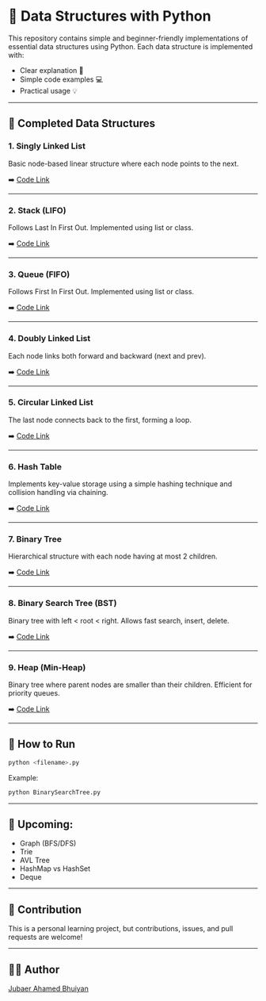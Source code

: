 # 🧠 Data Structures with Python

This repository contains simple and beginner-friendly implementations of essential data structures using Python. Each data structure is implemented with:
- Clear explanation 📝
- Simple code examples 💻
- Practical usage 💡

---

## 📁 Completed Data Structures

### 1. Singly Linked List
Basic node-based linear structure where each node points to the next.

➡️ [Code Link](./linkedList.py)

---

### 2. Stack (LIFO)
Follows Last In First Out. Implemented using list or class.

➡️ [Code Link](./stack.py)

---

### 3. Queue (FIFO)
Follows First In First Out. Implemented using list or class.

➡️ [Code Link](./queue.py)

---

### 4. Doubly Linked List
Each node links both forward and backward (next and prev).

➡️ [Code Link](./doublyLinkedList.py)

---

### 5. Circular Linked List
The last node connects back to the first, forming a loop.

➡️ [Code Link](./circularLinkedList.py)

---

### 6. Hash Table
Implements key-value storage using a simple hashing technique and collision handling via chaining.

➡️ [Code Link](./hashTable.py)

---

### 7. Binary Tree
Hierarchical structure with each node having at most 2 children.

➡️ [Code Link](./binaryTree.py)

---

### 8. Binary Search Tree (BST)
Binary tree with left < root < right. Allows fast search, insert, delete.

➡️ [Code Link](./binarySearchTree.py)

---

### 9. Heap (Min-Heap)
Binary tree where parent nodes are smaller than their children. Efficient for priority queues.

➡️ [Code Link](./heap(Min-Heap.py))

---

## 🚀 How to Run

```bash
python <filename>.py
```

Example:

```bash
python BinarySearchTree.py
```

---

## 📌 Upcoming:
- Graph (BFS/DFS)
- Trie
- AVL Tree
- HashMap vs HashSet
- Deque

---

## 🙌 Contribution
This is a personal learning project, but contributions, issues, and pull requests are welcome!

---

## 🧑‍💻 Author

[Jubaer Ahamed Bhuiyan](https://github.com/jubaer-bhuiyan)